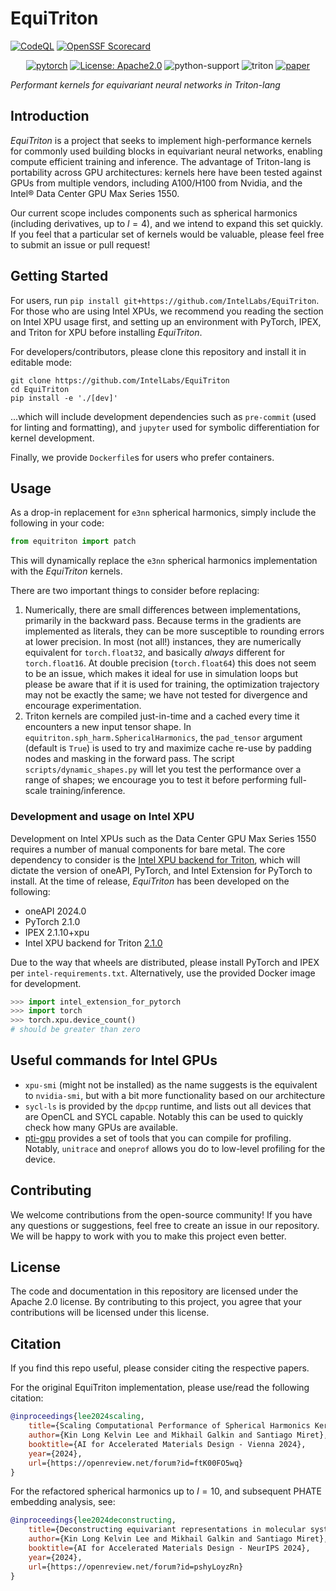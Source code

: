 # EquiTriton
[![CodeQL](https://github.com/ossf/scorecard-action/actions/workflows/codeql-analysis.yml/badge.svg)](https://github.com/IntelLabs/EquiTriton/actions/workflows/codeql-analysis.yml)
[![OpenSSF Scorecard](https://api.scorecard.dev/projects/github.com/IntelLabs/EquiTriton/badge)](https://scorecard.dev/viewer/?uri=github.com/IntelLabs/EquiTriton)

<div align="center">

[![pytorch](https://img.shields.io/badge/PyTorch-v2.1.0-red?logo=pytorch)](https://pytorch.org/get-started/locally/)
[![License: Apache2.0](https://img.shields.io/badge/License-Apache-yellow.svg)](https://opensource.org/licenses/apache-2-0)
![python-support](https://img.shields.io/badge/Python-3.10%7C3.11%7C3.12-3?logo=python)
![triton](https://img.shields.io/badge/Triton-2.10-2?link=https%3A%2F%2Fgithub.com%2Fintel%2Fintel-xpu-backend-for-triton%2Freleases%2Ftag%2Fv2.1.0)
[![paper](https://img.shields.io/badge/Paper-OpenReview-blue.svg)](https://openreview.net/forum?id=ftK00FO5wq)


</div>

_Performant kernels for equivariant neural networks in Triton-lang_

## Introduction

_EquiTriton_ is a project that seeks to implement high-performance kernels
for commonly used building blocks in equivariant neural networks, enabling
compute efficient training and inference. The advantage of Triton-lang is
portability across GPU architectures: kernels here have been tested against
GPUs from multiple vendors, including A100/H100 from Nvidia, and the Intel®️
Data Center GPU Max Series 1550.

Our current scope includes components such as spherical harmonics (including
derivatives, up to $l=4$), and we intend to expand this set quickly. If you
feel that a particular set of kernels would be valuable, please feel free
to submit an issue or pull request!


## Getting Started

For users, run `pip install git+https://github.com/IntelLabs/EquiTriton`. For those who
are using Intel XPUs, we recommend you reading the section on Intel XPU usage first,
and setting up an environment with PyTorch, IPEX, and Triton for XPU before installing
_EquiTriton_.

For developers/contributors, please clone this repository and install it in editable mode:

```console
git clone https://github.com/IntelLabs/EquiTriton
cd EquiTriton
pip install -e './[dev]'
```

...which will include development dependencies such as `pre-commit` (used for linting
and formatting), and `jupyter` used for symbolic differentiation for kernel development.

Finally, we provide `Dockerfile`s for users who prefer containers.

## Usage

As a drop-in replacement for `e3nn` spherical harmonics, simply include the
following in your code:

```python
from equitriton import patch
```

This will dynamically replace the `e3nn` spherical harmonics implementation
with the _EquiTriton_ kernels.

There are two important things to consider before replacing:

1. Numerically, there are small differences between implementations, primarily
in the backward pass. Because terms in the gradients are implemented as literals,
they can be more susceptible to rounding errors at lower precision. In most
(not all!) instances, they are numerically equivalent for `torch.float32`, and
basically _always_ different for `torch.float16`. At double precision (`torch.float64`)
this does not seem to be an issue, which makes it ideal for use in simulation loops but
please be aware that if it is used for training, the optimization trajectory may not
be exactly the same; we have not tested for divergence and encourage experimentation.
2. Triton kernels are compiled just-in-time and a cached every time it encounters
a new input tensor shape. In `equitriton.sph_harm.SphericalHarmonics`, the `pad_tensor`
argument (default is `True`) is used to try and maximize cache re-use by padding
nodes and masking in the forward pass. The script `scripts/dynamic_shapes.py` will
let you test the performance over a range of shapes; we encourage you to test it
before performing full-scale training/inference.

### Development and usage on Intel XPU

Development on Intel XPUs such as the Data Center GPU Max Series 1550 requires
a number of manual components for bare metal. The core dependency to consider
is the [Intel XPU backend for Triton][triton-git], which will dictate the version
of oneAPI, PyTorch, and Intel Extension for PyTorch to install. At the time
of release, _EquiTriton_ has been developed on the following:

- oneAPI 2024.0
- PyTorch 2.1.0
- IPEX 2.1.10+xpu
- Intel XPU backend for Triton [2.1.0](https://github.com/intel/intel-xpu-backend-for-triton/releases/tag/v2.1.0)

Due to the way that wheels are distributed, please install PyTorch
and IPEX per `intel-requirements.txt`. Alternatively, use the provided
Docker image for development.

```python
>>> import intel_extension_for_pytorch
>>> import torch
>>> torch.xpu.device_count()
# should be greater than zero
```
[triton-git]: https://github.com/intel/intel-xpu-backend-for-triton/releases/tag/v2.1.0

## Useful commands for Intel GPUs

- `xpu-smi` (might not be installed) as the name suggests is the equivalent to `nvidia-smi`,
but with a bit more functionality based on our architecture
- `sycl-ls` is provided by the `dpcpp` runtime, and lists out all devices that are OpenCL
and SYCL capable. Notably this can be used to quickly check how many GPUs are available.
- [pti-gpu](https://github.com/intel/pti-gpu) provides a set of tools that you can compile for profiling. Notably,
`unitrace` and `oneprof` allows you do to low-level profiling for the device.


Contributing
------------

We welcome contributions from the open-source community! If you have any
questions or suggestions, feel free to create an issue in our
repository. We will be happy to work with you to make this project even
better.

License
-------

The code and documentation in this repository are licensed under the Apache 2.0
license. By contributing to this project, you agree that your
contributions will be licensed under this license.

Citation
--------
If you find this repo useful, please consider citing the respective papers.

For the original EquiTriton implementation, please use/read the following citation:

```bibtex
@inproceedings{lee2024scaling,
    title={Scaling Computational Performance of Spherical Harmonics Kernels with Triton},
    author={Kin Long Kelvin Lee and Mikhail Galkin and Santiago Miret},
    booktitle={AI for Accelerated Materials Design - Vienna 2024},
    year={2024},
    url={https://openreview.net/forum?id=ftK00FO5wq}
}
```

For the refactored spherical harmonics up to $l=10$, and subsequent PHATE embedding analysis, see:

```bibtex
@inproceedings{lee2024deconstructing,
    title={Deconstructing equivariant representations in molecular systems},
    author={Kin Long Kelvin Lee and Mikhail Galkin and Santiago Miret},
    booktitle={AI for Accelerated Materials Design - NeurIPS 2024},
    year={2024},
    url={https://openreview.net/forum?id=pshyLoyzRn}
}
```
